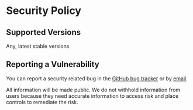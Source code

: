 # Security Policy

## Supported Versions

Any, latest stable versions

## Reporting a Vulnerability

You can report a security related bug in the [GitHub bug tracker](https://github.com/kas-elvirov/gloc/issues) or by [email](i@kas-elvirov.ru).

All information will be made public. We do not withhold information from users because they need accurate information to access risk and place controls to remediate the risk.
